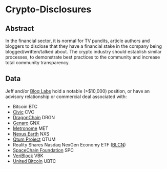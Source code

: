 # Crypto-Disclosures

## Abstract

In the financial sector, it is normal for TV pundits, article authors
and bloggers to disclose that they have a financial stake in the
company being blogged/written/talked about.  The crypto industry
should establish similar processes, to demonstrate best practices to
the community and increase total community transparency.

## Data

Jeff and/or [Bloq Labs](https://bloq.com/bloq-labs.html) hold a notable
(>$10,000) position, or have an advisory relationship or commercial
deal associated with:

* Bitcoin BTC
* [Civic](https://tokensale.civic.com) CVC
* [DragonChain](https://dragonchain.com) DRGN
* [Genaro](https://genaro.network/en) GNX
* [Metronome](https://metronome.io) MET
* [Nexus Earth](https://nexusearth.com) NXS
* [Qtum Project](https://qtum.org/en/) QTUM
* Reality Shares Nasdaq NexGen Economy ETF ([BLCN](https://finance.yahoo.com/quote/BLCN?p=BLCN))
* [SpaceChain Foundation](https://spacechain.com) SPC
* [VeriBlock](https://www.veriblock.org) VBK
* [United Bitcoin](https://ub.com) UBTC

